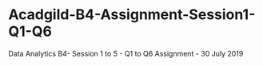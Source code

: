 # Acadgild-B4-Assignment-Session1-Q1-Q6
Data Analytics B4- Session 1 to 5 -  Q1 to Q6 Assignment - 30 July 2019
